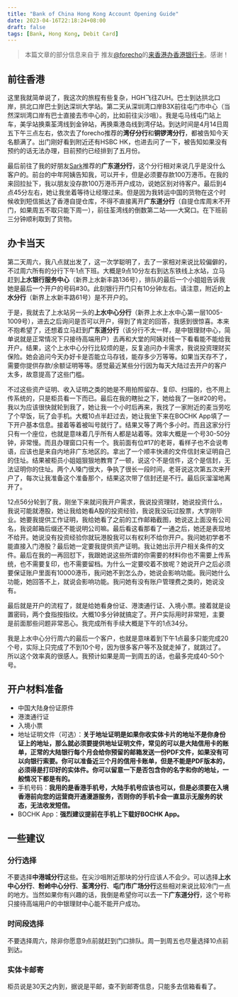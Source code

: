 ```yaml
---
title: "Bank of China Hong Kong Account Opening Guide"
date: 2023-04-16T22:18:24+08:00
draft: false
tags: [Bank, Hong Kong, Debit Card]
---
```


> 本篇文章的部分信息来自于 推友[@forecho](https://twitter.com/caizhenghai)的[来香港办香港银行卡](https://blog.forecho.com/coming-to-hong-kong-to-get-a-hong-kong-bank-card.html)。感谢！

## 前往香港
这里我就简单说了，我这次的旅程有些复杂，HGH飞往ZUH。巴士到达拱北口岸，拱北口岸巴士到达深圳大学站。第二天从深圳湾口岸B3X前往屯门市中心（当然深圳湾口岸有巴士直接去市中心的，比如前往尖沙咀）。我是屯马线屯门站上车，美孚站换乘荃湾线到金钟站，再换乘港岛线到湾仔站。到达时间是4月14日周五下午三点左右，依次去了forecho推荐的**湾仔分行**和**铜锣湾分行**，都被告知今天名额满了。出门刚好看到附近还有HSBC HK，也进去问了一下，被告知如果没有预约的话无法办理，目前预约已经排到了五月份。

最后前往了我的好朋友[Sark](https://sarkxing.design)推荐的**广东道分行**，这个分行相对来说几乎是没什么客户的。前台的中年阿姨告知我，可以开卡，但是必须要存款100万港币。在我的来回拉扯下，我以朋友没存款100万港币开户成功，说她区别对待客户。最后到4点45分左右，她让我坐着等待让经理过来。但是因为我转运中国的货物在这个时候收到短信抵达了香港自提仓库，不得不直接离开**广东道分行**（自提仓库周末不开门，如果周五不取只能下周一），前往荃湾线的倒数第二站——大窝口。在下班前三分钟顺利取到了货物。

## 办卡当天
第二天周六，我八点就出发了，这一次学聪明了，去了一家相对来说比较偏僻的，不过周六所有的分行下午1点下班。大概是9点10分左右到达东铁线上水站，立马赶到**上水银行服务中心**（新界上水新丰路136号），排队的最后一个小姐姐告诉我她是最后一个开户的号码#30。此刻银行开门只有10分钟左右。请注意，附近的**上水分行**（新界上水新丰路61号）是不开户的。

于是，我就去了上水站另一头的**上水中心分行**（新界上水上水中心第一层1005-1009号），进去之后询问是否可以开户，得到了肯定的回答，我感到很惊喜。本来不抱希望了，还想着立马赶到**广东道分行**（该分行不太一样，是中银理财中心，简单说就是正常情况下只接待高端用户）去再和大堂的阿姨对线一下看看能不能给我开户。结果，这个上水中心分行比较烦的是，反复追问办卡需求，我说投资理财买保险。她会追问今天办好卡是否能立马存钱，能存多少万等等。如果当天存不了，需要你提供存款/余额证明等等。感觉最近某些分行因为每天大陆过去开户的客户太多，故意提高了这些门槛。

不过这些资产证明、收入证明之类的她是不用拍照留存、复印、扫描的，也不用上传系统的，只是柜员看一下而已。最后在我的瞎扯之下，她给我了一张#20的号。我以为应该很快就轮到我了，她让我一个小时后再来，我找了一家附近的麦当劳吃了个早饭，玩了会手机。大概10点半赶过去，她让我坐下来在BOCHK App填了一下开户基本信息。接着等着被叫号就行了。结果又等了两个多小时。而且这家分行只有一个座位，也就是意味着几乎所有人都是站着等。效率大概是一个号30-50分钟，非常慢。而且办理窗口只有一个。我前面有位#17的老哥，看样子也不会说粤语，应该也是来自内地非广东地区的。拿出了一个顺丰快递的文件信封来证明自己的住址。结果被柜员小姐姐狠狠地教育了一顿，说这个不是信件，这个是信封，无法证明你的住址。两个人嗓门很大，争执了很长一段时间，老哥说这次第五次来开户了，每次让我准备这个准备那个，结果这次带了信封还是不行。最后灰溜溜地离开了。

12点56分轮到了我，刚坐下来就问我开户需求，我说投资理财，她说投资什么，我说可能就港股，她让我给她看A股的投资经验，我说我没玩过股票，大学刚毕业。她要我提供工作证明，我给她看了之前的工作邮箱截图，她说这上面没有公司名，我说邮箱后缀还不能说明公司嘛。最后看这看那看了一通之后，她还是表现地不给开。她说没有投资经验你就玩港股我可以有权利不给你开户。我问她初学者不能直接入门港股？最后她一定要我提供资产证明。我让她出示开户相关条件的文件。最后在我的一再回怼下，我跟她说这些所谓的你需要的材料你也不需要上传系统，也不需要复印，也不需要留档。为什么一定要咬着不放呢？她说开户之后必须要保证账户里面有10000港币，我问她不到怎么办，她说会影响功能。我问她什么功能，她回答不上，就说会影响功能。我问她有没有账户管理费之类的，她说没有。

最后就是开户的流程了，就是给她看身份证、港澳通行证、入境小票。接着就是设置密码，两个食指按指纹。大概10多分钟就搞定了。开户实际用时非常短，主要是前面那些问题非常恶心。我完成所有手续大概是下午的1点34分。

我是上水中心分行周六的最后一个客户，也就是意味着到下午1点最多只能完成20个号，实际上只完成了不到10个号，因为很多客户等不及就走掉了，就跳过了。所以这个效率真的很感人。我预计如果是周一到周五的话，也最多完成40-50个号。

## 开户材料准备
- 中国大陆身份证原件
- 港澳通行证
- 入境小票
- 地址证明文件（可选）：**关于地址证明是如果你收实体卡片的地址不是你身份证上的地址，那么就必须要提供地址证明文件，常见的可以是大陆信用卡的账单，正常的大陆银行每个月会给你预留的邮箱发送一份PDF文件，如果没有可以向银行索要。你可以准备近三个月的信用卡账单，但是不能是PDF版本的，必须得是打印好的实体件。你可以留意一下是否包含你的名字和你的地址，一般情况下都是有的。**
- 手机号码：**我用的是香港手机号，大陆手机号应该也可以，但是必须要在入境香港前向您的运营商开通漫游服务，否则你的手机卡会一直显示无服务的状态，无法收发短信。**
- BOCHK App：**强烈建议提前在手机上下载好BOCHK App。**

## 一些建议
### 分行选择
不要选择**中港城分行**这些。在尖沙咀附近那块的分行应该人不会少。可以选择**上水中心分行**、**粉岭中心分行**、**荃湾分行**、**屯门市广场分行**这些相对来说比较冷门一点的地方。当然如果你有兴趣的话，我倒是希望你可以去一下**广东道分行**，这个号称只接待高端用户的中银理财中心能不能开户成功。

### 时间段选择
不要选择周六，除非你愿意9点前就赶到门口排队。周一到周五也尽量选择10点前到达。

### 实体卡邮寄
柜员说是30天之内到，据说是平邮，查不到邮寄信息，只能多去信箱看看了。